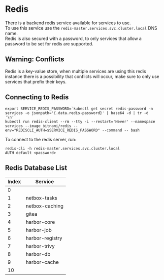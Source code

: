 # Redis

There is a backend redis service available for services to use.  
To use this service use the `redis-master.services.svc.cluster.local` DNS name.  
Redis is also secured with a password, to only services that allow a password to be set for redis are supported.

## Warning: Conflicts

Redis is a key-value store, when multiple services are using this redis instance there is a possibility that conflicts will occur, make sure to only use services that prefix their keys.

## Connecting to Redis

```console
export SERVICE_REDIS_PASSWORD=`kubectl get secret redis-password -n services -o jsonpath='{.data.redis-password}' | base64 -d | tr -d '\n'`
kubectl run redis-client --rm --tty -i --restart='Never' --namespace services --image bitnami/redis --env="REDISCLI_AUTH=$SERVICE_REDIS_PASSWORD" --command -- bash
```

To connect to the redis server, run:

```console
redis-cli -h redis-master.services.svc.cluster.local 
AUTH default <password>
```

## Redis Database List

| Index |      Service      |
| ----- | ----------------- |
| 0     |                   |
| 1     | netbox-tasks      |
| 2     | netbox-caching    |
| 3     | gitea             |
| 4     | harbor-core       |
| 5     | harbor-job        |
| 6     | harbor-registry   |
| 7     | harbor-trivy      |
| 8     | harbor-db         |
| 9     | harbor-cache      |
| 10    |                   |

